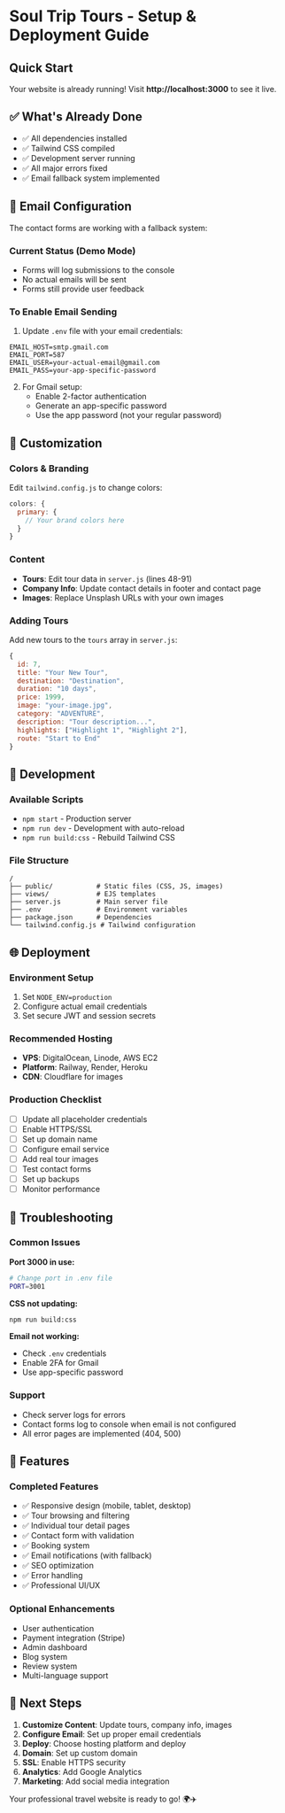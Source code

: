 # Soul Trip Tours - Setup & Deployment Guide

## Quick Start

Your website is already running! Visit **http://localhost:3000** to see it live.

## ✅ What's Already Done

- ✅ All dependencies installed
- ✅ Tailwind CSS compiled
- ✅ Development server running
- ✅ All major errors fixed
- ✅ Email fallback system implemented

## 📧 Email Configuration

The contact forms are working with a fallback system:

### Current Status (Demo Mode)

- Forms will log submissions to the console
- No actual emails will be sent
- Forms still provide user feedback

### To Enable Email Sending

1. Update `.env` file with your email credentials:

```env
EMAIL_HOST=smtp.gmail.com
EMAIL_PORT=587
EMAIL_USER=your-actual-email@gmail.com
EMAIL_PASS=your-app-specific-password
```

2. For Gmail setup:
   - Enable 2-factor authentication
   - Generate an app-specific password
   - Use the app password (not your regular password)

## 🎨 Customization

### Colors & Branding

Edit `tailwind.config.js` to change colors:

```javascript
colors: {
  primary: {
    // Your brand colors here
  }
}
```

### Content

- **Tours**: Edit tour data in `server.js` (lines 48-91)
- **Company Info**: Update contact details in footer and contact page
- **Images**: Replace Unsplash URLs with your own images

### Adding Tours

Add new tours to the `tours` array in `server.js`:

```javascript
{
  id: 7,
  title: "Your New Tour",
  destination: "Destination",
  duration: "10 days",
  price: 1999,
  image: "your-image.jpg",
  category: "ADVENTURE",
  description: "Tour description...",
  highlights: ["Highlight 1", "Highlight 2"],
  route: "Start to End"
}
```

## 🚀 Development

### Available Scripts

- `npm start` - Production server
- `npm run dev` - Development with auto-reload
- `npm run build:css` - Rebuild Tailwind CSS

### File Structure

```
/
├── public/           # Static files (CSS, JS, images)
├── views/            # EJS templates
├── server.js         # Main server file
├── .env              # Environment variables
├── package.json      # Dependencies
└── tailwind.config.js # Tailwind configuration
```

## 🌐 Deployment

### Environment Setup

1. Set `NODE_ENV=production`
2. Configure actual email credentials
3. Set secure JWT and session secrets

### Recommended Hosting

- **VPS**: DigitalOcean, Linode, AWS EC2
- **Platform**: Railway, Render, Heroku
- **CDN**: Cloudflare for images

### Production Checklist

- [ ] Update all placeholder credentials
- [ ] Enable HTTPS/SSL
- [ ] Set up domain name
- [ ] Configure email service
- [ ] Add real tour images
- [ ] Test contact forms
- [ ] Set up backups
- [ ] Monitor performance

## 🔧 Troubleshooting

### Common Issues

**Port 3000 in use:**

```bash
# Change port in .env file
PORT=3001
```

**CSS not updating:**

```bash
npm run build:css
```

**Email not working:**

- Check `.env` credentials
- Enable 2FA for Gmail
- Use app-specific password

### Support

- Check server logs for errors
- Contact forms log to console when email is not configured
- All error pages are implemented (404, 500)

## 📱 Features

### Completed Features

- ✅ Responsive design (mobile, tablet, desktop)
- ✅ Tour browsing and filtering
- ✅ Individual tour detail pages
- ✅ Contact form with validation
- ✅ Booking system
- ✅ Email notifications (with fallback)
- ✅ SEO optimization
- ✅ Error handling
- ✅ Professional UI/UX

### Optional Enhancements

- User authentication
- Payment integration (Stripe)
- Admin dashboard
- Blog system
- Review system
- Multi-language support

## 🎯 Next Steps

1. **Customize Content**: Update tours, company info, images
2. **Configure Email**: Set up proper email credentials
3. **Deploy**: Choose hosting platform and deploy
4. **Domain**: Set up custom domain
5. **SSL**: Enable HTTPS security
6. **Analytics**: Add Google Analytics
7. **Marketing**: Add social media integration

Your professional travel website is ready to go! 🌍✈️
